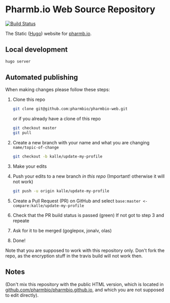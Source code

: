 # Pharmb.io Web Source Repository

[![Build Status](https://travis-ci.org/pharmbio/pharmbio-web.svg?branch=master)](https://travis-ci.org/pharmbio/pharmbio-web)

The Static ([Hugo](https://gohugo.io)) website for [pharmb.io](https://pharmb.io).

## Local development
```bash
hugo server
``` 

## Automated publishing

When making changes please follow these steps:

 1. Clone this repo
 
    ```bash
    git clone git@github.com:pharmbio/pharmbio-web.git
    ```
    or if you already have a clone of this repo
    ```bash
    git checkout master
    git pull
    ```
 2. Create a new branch with your name and what you are changing `name/topic-of-change`
 
    ```bash
    git checkout -b kalle/update-my-profile
    ```
 3. Make your edits
 4. Push your edits to a new branch *in this repo* (Important! otherwise it will not work)
 
    ```bash
    git push -u origin kalle/update-my-profile
    ```
 5. Create a Pull Request (PR) on GitHub and select `base:master <- compare:kalle/update-my-profile`
 6. Check that the PR build status is passed (green)
    If not got to step 3 and repeate
 7. Ask for it to be merged (goglepox, jonalv, olas)
 8. Done!

Note that you are supposed to work with this repository only. Don't fork the
repo, as the encryption stuff in the travis build will not work then.

## Notes

(Don't mix this repository with the public HTML version, which is located in
[github.com/pharmbio/pharmbio.github.io](https://github.com/pharmbio/pharmbio.github.io),
and which you are not supposed to edit directly).
